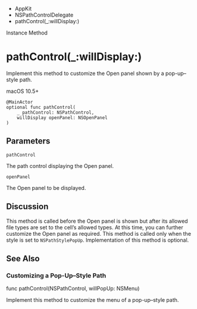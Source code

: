 

- AppKit
- NSPathControlDelegate
-  pathControl(\_:willDisplay:) 

Instance Method

# pathControl(\_:willDisplay:)

Implement this method to customize the Open panel shown by a pop-up–style path.

macOS 10.5+

``` source
@MainActor
optional func pathControl(
    _ pathControl: NSPathControl,
    willDisplay openPanel: NSOpenPanel
)
```

## Parameters 

`pathControl`  

The path control displaying the Open panel.

`openPanel`  

The Open panel to be displayed.

## Discussion

This method is called before the Open panel is shown but after its allowed file types are set to the cell’s allowed types. At this time, you can further customize the Open panel as required. This method is called only when the style is set to `NSPathStylePopUp`. Implementation of this method is optional.

## See Also

### Customizing a Pop-Up–Style Path

func pathControl(NSPathControl, willPopUp: NSMenu)

Implement this method to customize the menu of a pop-up–style path.

